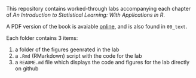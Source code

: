 This repository contains worked-through labs accompanying each chapter of *An Introduction to Statistical Learning: With Applications in R*.  

A PDF version of the book is avaiable [online](https://www-bcf.usc.edu/~gareth/ISL/ISLR%20First%20Printing.pdf), and is also found in `00_text`.  

Each folder contains 3 items:  

1. a folder of the figures geenrated in the lab  
2. a `.Rmd` (RMarkdown) script with the code for the lab  
3. a `README.md` file which displays the code and figures for the lab directly on github  


